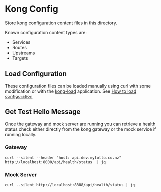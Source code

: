 # Kong Config
Store kong configuration content files in this directory.

Known configuration content types are:
* Services
* Routes
* Upstreams
* Targets

## Load Configuration
These configuration files can be loaded manually using curl with some modification or with the [kong-load](kong-load) application. See [How to load configuration](../README.md#load-kong-configuration)

## Get Test Hello Message
Once the gateway and mock server are running you can retrieve a health status check either directly from the kong gateway or the mock service if running locally.

### Gateway
```
curl --silent --header "host: api.dev.mylotto.co.nz" http://localhost:8000/api/health/status  | jq
```

### Mock Server
```
curl --silent http://localhost:8888/api/health/status | jq
```